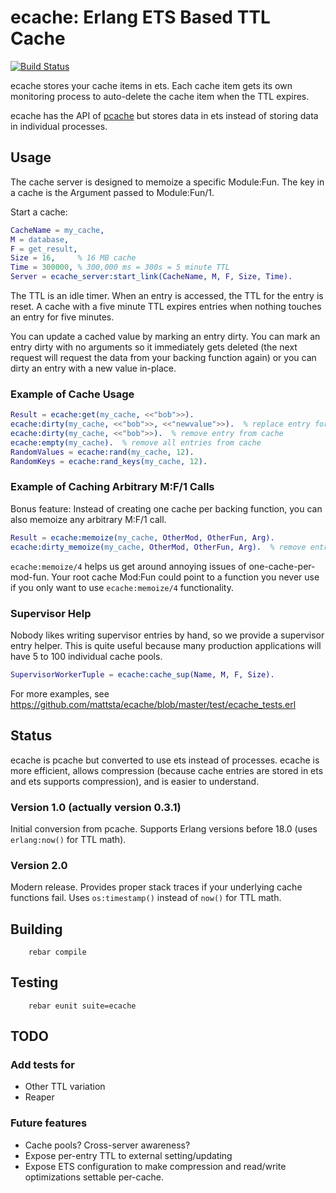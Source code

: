 ecache: Erlang ETS Based TTL Cache
==================================

[![Build Status](https://secure.travis-ci.org/Ledest/ecache.png)](http://travis-ci.org/Ledest/ecache)

ecache stores your cache items in ets.  Each cache item gets its own monitoring
process to auto-delete the cache item when the TTL expires.

ecache has the API of [pcache](http://github.com/mattsta/pcache) but stores data in ets
instead of storing data in individual processes.

Usage
-----
The cache server is designed to memoize a specific Module:Fun. The key in
a cache is the Argument passed to Module:Fun/1.

Start a cache:

```erlang
CacheName = my_cache,
M = database,
F = get_result,
Size = 16,     % 16 MB cache
Time = 300000, % 300,000 ms = 300s = 5 minute TTL
Server = ecache_server:start_link(CacheName, M, F, Size, Time).
```

The TTL is an idle timer.  When an entry is accessed, the TTL for the entry is reset.
A cache with a five minute TTL expires entries when nothing touches an entry for five minutes.

You can update a cached value by marking an entry dirty.  You can mark an entry dirty with
no arguments so it immediately gets deleted (the next request will request the data from
your backing function again) or you can dirty an entry with a new value in-place.

### Example of Cache Usage

```erlang
Result = ecache:get(my_cache, <<"bob">>).
ecache:dirty(my_cache, <<"bob">>, <<"newvalue">>).  % replace entry for <<"bob">>
ecache:dirty(my_cache, <<"bob">>).  % remove entry from cache
ecache:empty(my_cache).  % remove all entries from cache
RandomValues = ecache:rand(my_cache, 12).
RandomKeys = ecache:rand_keys(my_cache, 12).
```

### Example of Caching Arbitrary M:F/1 Calls

Bonus feature: Instead of creating one cache per backing function, you can also
memoize any arbitrary M:F/1 call.

```erlang
Result = ecache:memoize(my_cache, OtherMod, OtherFun, Arg).
ecache:dirty_memoize(my_cache, OtherMod, OtherFun, Arg).  % remove entry from cache
```

`ecache:memoize/4` helps us get around annoying issues of one-cache-per-mod-fun.
Your root cache Mod:Fun could point to a function you never use if you only want to use
`ecache:memoize/4` functionality.

### Supervisor Help

Nobody likes writing supervisor entries by hand, so we provide a supervisor entry helper.
This is quite useful because many production applications will have 5 to 100 individual cache pools.

```erlang
SupervisorWorkerTuple = ecache:cache_sup(Name, M, F, Size).
```

For more examples, see https://github.com/mattsta/ecache/blob/master/test/ecache_tests.erl


Status
------
ecache is pcache but converted to use ets instead of processes.  ecache is more efficient, allows compression (because cache entries are stored in ets and ets supports compression), and is easier to understand.

### Version 1.0 (actually version 0.3.1)

Initial conversion from pcache.  Supports Erlang versions before 18.0 (uses `erlang:now()` for TTL math).

### Version 2.0

Modern release.  Provides proper stack traces if your underlying cache functions fail.  Uses `os:timestamp()` instead of `now()` for TTL math.


Building
--------
        rebar compile

Testing
-------
        rebar eunit suite=ecache

TODO
----
### Add tests for

* Other TTL variation
* Reaper

### Future features

* Cache pools?  Cross-server awareness?
* Expose per-entry TTL to external setting/updating
* Expose ETS configuration to make compression and read/write optimizations settable per-cache.

